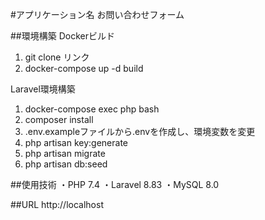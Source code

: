 #アプリケーション名
お問い合わせフォーム

##環境構築
Dockerビルド
1. git clone リンク
2. docker-compose up -d build

Laravel環境構築
1. docker-compose exec php bash
2. composer install
3. .env.exampleファイルから.envを作成し、環境変数を変更
4. php artisan key:generate
5. php artisan migrate
6. php artisan db:seed

##使用技術
・PHP 7.4
・Laravel 8.83
・MySQL 8.0

##URL
http://localhost
